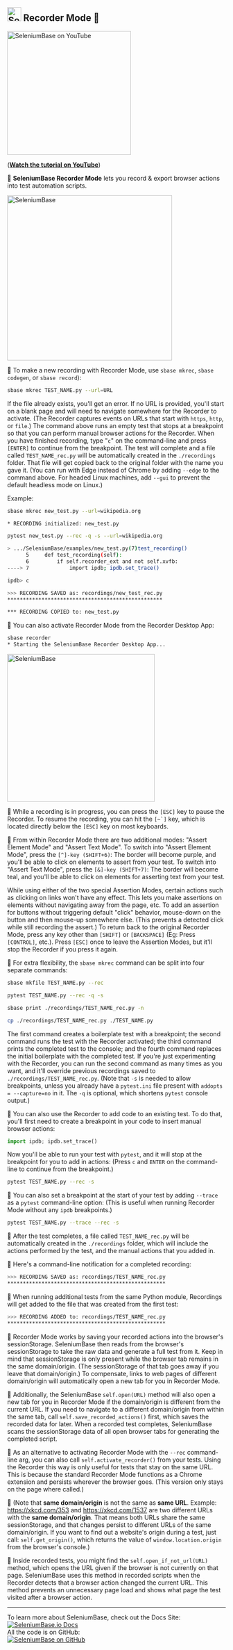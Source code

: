 <!-- SeleniumBase Docs -->

## [<img src="https://seleniumbase.github.io/img/logo6.png" title="SeleniumBase" width="32">](https://github.com/seleniumbase/SeleniumBase/) Recorder Mode 🔴

<!-- YouTube View --><a href="https://www.youtube.com/watch?v=eKN5nq7YbdM"><img src="http://img.youtube.com/vi/eKN5nq7YbdM/0.jpg" title="SeleniumBase on YouTube" width="285" /></a>
<!-- GitHub Only --><p>(<b><a href="https://www.youtube.com/watch?v=eKN5nq7YbdM">Watch the tutorial on YouTube</a></b>)</p>

🔴 <b>SeleniumBase Recorder Mode</b> lets you record & export browser actions into test automation scripts.<br>

<img src="https://seleniumbase.github.io/cdn/img/sb_recorder_notification.png" title="SeleniumBase" width="380">

🔴 To make a new recording with Recorder Mode, use ``sbase mkrec``, ``sbase codegen``, or ``sbase record``):

```bash
sbase mkrec TEST_NAME.py --url=URL
```

If the file already exists, you'll get an error. If no URL is provided, you'll start on a blank page and will need to navigate somewhere for the Recorder to activate. (The Recorder captures events on URLs that start with ``https``, ``http``, or ``file``.) The command above runs an empty test that stops at a breakpoint so that you can perform manual browser actions for the Recorder. When you have finished recording, type "``c``" on the command-line and press ``[ENTER]`` to continue from the breakpoint. The test will complete and a file called ``TEST_NAME_rec.py`` will be automatically created in the ``./recordings`` folder. That file will get copied back to the original folder with the name you gave it. (You can run with Edge instead of Chrome by adding ``--edge`` to the command above. For headed Linux machines, add ``--gui`` to prevent the default headless mode on Linux.)

Example:

```bash
sbase mkrec new_test.py --url=wikipedia.org

* RECORDING initialized: new_test.py

pytest new_test.py --rec -q -s --url=wikipedia.org

> .../SeleniumBase/examples/new_test.py(7)test_recording()
      5     def test_recording(self):
      6         if self.recorder_ext and not self.xvfb:
----> 7             import ipdb; ipdb.set_trace()

ipdb> c

>>> RECORDING SAVED as: recordings/new_test_rec.py
**************************************************

*** RECORDING COPIED to: new_test.py
```

🔴 You can also activate Recorder Mode from the Recorder Desktop App:

```bash
sbase recorder
* Starting the SeleniumBase Recorder Desktop App...
```

<img src="https://seleniumbase.github.io/cdn/img/recorder_desktop.png" title="SeleniumBase" width="340">

🔴 While a recording is in progress, you can press the ``[ESC]`` key to pause the Recorder. To resume the recording, you can hit the ``[~`]`` key, which is located directly below the ``[ESC]`` key on most keyboards.

🔴 From within Recorder Mode there are two additional modes: "Assert Element Mode" and "Assert Text Mode". To switch into "Assert Element Mode", press the ``[^]-key (SHIFT+6)``: The border will become purple, and you'll be able to click on elements to assert from your test. To switch into "Assert Text Mode", press the ``[&]-key (SHIFT+7)``: The border will become teal, and you'll be able to click on elements for asserting text from your test.

While using either of the two special Assertion Modes, certain actions such as clicking on links won't have any effect. This lets you make assertions on elements without navigating away from the page, etc. To add an assertion for buttons without triggering default "click" behavior, mouse-down on the button and then mouse-up somewhere else. (This prevents a detected click while still recording the assert.) To return back to the original Recorder Mode, press any key other than ``[SHIFT]`` or ``[BACKSPACE]`` (Eg: Press ``[CONTROL]``, etc.). Press ``[ESC]`` once to leave the Assertion Modes, but it'll stop the Recorder if you press it again.

🔴 For extra flexibility, the ``sbase mkrec`` command can be split into four separate commands:

```bash
sbase mkfile TEST_NAME.py --rec

pytest TEST_NAME.py --rec -q -s

sbase print ./recordings/TEST_NAME_rec.py -n

cp ./recordings/TEST_NAME_rec.py ./TEST_NAME.py
```

The first command creates a boilerplate test with a breakpoint; the second command runs the test with the Recorder activated; the third command prints the completed test to the console; and the fourth command replaces the initial boilerplate with the completed test. If you're just experimenting with the Recorder, you can run the second command as many times as you want, and it'll override previous recordings saved to ``./recordings/TEST_NAME_rec.py``. (Note that ``-s`` is needed to allow breakpoints, unless you already have a ``pytest.ini`` file present with ``addopts = --capture=no`` in it. The ``-q`` is optional, which shortens ``pytest`` console output.)

🔴 You can also use the Recorder to add code to an existing test. To do that, you'll first need to create a breakpoint in your code to insert manual browser actions:

```python
import ipdb; ipdb.set_trace()
```

Now you'll be able to run your test with ``pytest``, and it will stop at the breakpoint for you to add in actions: (Press ``c`` and ``ENTER`` on the command-line to continue from the breakpoint.)

```bash
pytest TEST_NAME.py --rec -s
```

🔴 You can also set a breakpoint at the start of your test by adding ``--trace`` as a ``pytest`` command-line option: (This is useful when running Recorder Mode without any ``ipdb`` breakpoints.)

```bash
pytest TEST_NAME.py --trace --rec -s
```

🔴 After the test completes, a file called ``TEST_NAME_rec.py`` will be automatically created in the ``./recordings`` folder, which will include the actions performed by the test, and the manual actions that you added in.

🔴 Here's a command-line notification for a completed recording:

```bash
>>> RECORDING SAVED as: recordings/TEST_NAME_rec.py
***************************************************
```

🔴 When running additional tests from the same Python module, Recordings will get added to the file that was created from the first test:

```bash
>>> RECORDING ADDED to: recordings/TEST_NAME_rec.py
***************************************************
```

🔴 Recorder Mode works by saving your recorded actions into the browser's sessionStorage. SeleniumBase then reads from the browser's sessionStorage to take the raw data and generate a full test from it. Keep in mind that sessionStorage is only present while the browser tab remains in the same domain/origin. (The sessionStorage of that tab goes away if you leave that domain/origin.) To compensate, links to web pages of different domain/origin will automatically open a new tab for you in Recorder Mode.

🔴 Additionally, the SeleniumBase <code>self.open(URL)</code> method will also open a new tab for you in Recorder Mode if the domain/origin is different from the current URL. If you need to navigate to a different domain/origin from within the same tab, call <code>self.save_recorded_actions()</code> first, which saves the recorded data for later. When a recorded test completes, SeleniumBase scans the sessionStorage data of all open browser tabs for generating the completed script.

🔴 As an alternative to activating Recorder Mode with the <code>--rec</code> command-line arg, you can also call <code>self.activate_recorder()</code> from your tests. Using the Recorder this way is only useful for tests that stay on the same URL. This is because the standard Recorder Mode functions as a Chrome extension and persists wherever the browser goes. (This version only stays on the page where called.)

🔴 (Note that <b>same domain/origin</b> is not the same as <b>same URL</b>. Example: <a href="https://xkcd.com/353/" target="_blank">https://xkcd.com/353</a> and <a href="https://xkcd.com/1537/" target="_blank">https://xkcd.com/1537</a> are two different URLs with the <b>same domain/origin</b>. That means both URLs share the same sessionStorage, and that changes persist to different URLs of the same domain/origin. If you want to find out a website's origin during a test, just call: <code>self.get_origin()</code>, which returns the value of <code>window.location.origin</code> from the browser's console.)

🔴 Inside recorded tests, you might find the <code>self.open_if_not_url(URL)</code> method, which opens the URL given if the browser is not currently on that page. SeleniumBase uses this method in recorded scripts when the Recorder detects that a browser action changed the current URL. This method prevents an unnecessary page load and shows what page the test visited after a browser action.

--------

<div>To learn more about SeleniumBase, check out the Docs Site:</div>
<a href="https://seleniumbase.io">
<img src="https://img.shields.io/badge/docs-%20%20SeleniumBase.io-11BBDD.svg" alt="SeleniumBase.io Docs" /></a>

<div>All the code is on GitHub:</div>
<a href="https://github.com/seleniumbase/SeleniumBase">
<img src="https://img.shields.io/badge/✅%20💛%20View%20Code-on%20GitHub%20🌎%20🚀-02A79E.svg" alt="SeleniumBase on GitHub" /></a>
